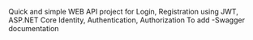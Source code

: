 Quick and simple WEB API project for Login, Registration using JWT, ASP.NET Core Identity, Authentication, Authorization
To add -Swagger documentation
